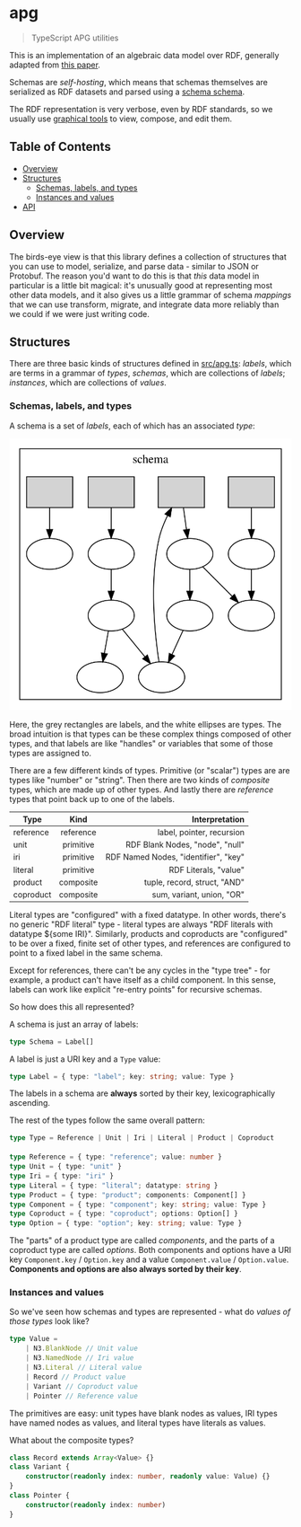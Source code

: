 # apg

> TypeScript APG utilities

This is an implementation of an algebraic data model over RDF, generally adapted from [this paper](https://arxiv.org/abs/1909.04881).

Schemas are _self-hosting_, which means that schemas themselves are serialized as RDF datasets and parsed using a [schema schema](schema.schema.json).

The RDF representation is very verbose, even by RDF standards, so we usually use [graphical tools](https://underlay.github.io/playground/schema-editor/index.html) to view, compose, and edit them.

## Table of Contents

- [Overview](#overview)
- [Structures](#structures)
  - [Schemas, labels, and types](#schemas-labels-and-types)
  - [Instances and values](#instances-and-values)
- [API](#api)

## Overview

The birds-eye view is that this library defines a collection of structures that you can use to model, serialize, and parse data - similar to JSON or Protobuf. The reason you'd want to do this is that _this_ data model in particular is a little bit magical: it's unusually good at representing most other data models, and it also gives us a little grammar of schema _mappings_ that we can use transform, migrate, and integrate data more reliably than we could if we were just writing code.

## Structures

There are three basic kinds of structures defined in [src/apg.ts](src/apg.ts): _labels_, which are terms in a grammar of _types_, _schemas_, which are collections of _labels_; _instances_, which are collections of _values_.

### Schemas, labels, and types

A schema is a set of _labels_, each of which has an associated _type_:

![](images/schema.svg)

Here, the grey rectangles are labels, and the white ellipses are types. The broad intuition is that types can be these complex things composed of other types, and that labels are like "handles" or variables that some of those types are assigned to.

There are a few different kinds of types. Primitive (or "scalar") types are are types like "number" or "string". Then there are two kinds of _composite_ types, which are made up of other types. And lastly there are _reference_ types that point back up to one of the labels.

| Type      |   Kind    |                       Interpretation |
| --------- | :-------: | -----------------------------------: |
| reference | reference |            label, pointer, recursion |
| unit      | primitive |      RDF Blank Nodes, "node", "null" |
| iri       | primitive | RDF Named Nodes, "identifier", "key" |
| literal   | primitive |                RDF Literals, "value" |
| product   | composite |         tuple, record, struct, "AND" |
| coproduct | composite |            sum, variant, union, "OR" |

Literal types are "configured" with a fixed datatype. In other words, there's no generic "RDF literal" type - literal types are always "RDF literals with datatype \${some IRI}". Similarly, products and coproducts are "configured" to be over a fixed, finite set of other types, and references are configured to point to a fixed label in the same schema.

Except for references, there can't be any cycles in the "type tree" - for example, a product can't have itself as a child component. In this sense, labels can work like explicit "re-entry points" for recursive schemas.

So how does this all represented?

A schema is just an array of labels:

```typescript
type Schema = Label[]
```

A label is just a URI key and a `Type` value:

```typescript
type Label = { type: "label"; key: string; value: Type }
```

The labels in a schema are **always** sorted by their key, lexicographically ascending.

The rest of the types follow the same overall pattern:

```typescript
type Type = Reference | Unit | Iri | Literal | Product | Coproduct

type Reference = { type: "reference"; value: number }
type Unit = { type: "unit" }
type Iri = { type: "iri" }
type Literal = { type: "literal"; datatype: string }
type Product = { type: "product"; components: Component[] }
type Component = { type: "component"; key: string; value: Type }
type Coproduct = { type: "coproduct"; options: Option[] }
type Option = { type: "option"; key: string; value: Type }
```

The "parts" of a product type are called _components_, and the parts of a coproduct type are called _options_. Both components and options have a URI key `Component.key` / `Option.key` and a value `Component.value` / `Option.value`. **Components and options are also always sorted by their key**.

### Instances and values

So we've seen how schemas and types are represented - what do _values of those types_ look like?

```typescript
type Value =
	| N3.BlankNode // Unit value
	| N3.NamedNode // Iri value
	| N3.Literal // Literal value
	| Record // Product value
	| Variant // Coproduct value
	| Pointer // Reference value
```

The primitives are easy: unit types have blank nodes as values, IRI types have named nodes as values, and literal types have literals as values.

What about the composite types?

```typescript
class Record extends Array<Value> {}
class Variant {
	constructor(readonly index: number, readonly value: Value) {}
}
class Pointer {
	constructor(readonly index: number)
}
```
